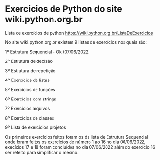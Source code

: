 # Exercicios de Python do site wiki.python.org.br

Lista de exercícios de python https://wiki.python.org.br/ListaDeExercicios

No site wiki.python.org.br existem 9 listas de exercícios nos quais são: 

1º Estrutura Sequencial - Ok (07/06/2022)

2º Estrutura de decisão

3º Estrutura de repetição 

4º Exercícios de listas

5º Exercícios de funções

6º Exercícios com strings

7º Exercícios arquivos

8º Exercícios de classes

9º Lista de exercícios projetos

Os primeiros exercícios feitos foram os da lista de Estrutura Sequencial onde foram feitos os exercícios de número 1 ao 16 no dia 06/06/2022, execícios 17 e 18 foram concluídos no dia 07/06/2022 além do exercício 16 ser refeito para simplificar o mesmo.
